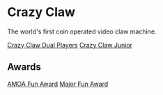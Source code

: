 # Crazy Claw

The world's first coin operated video claw machine.

[Crazy Claw Dual Players](/projects/crazy_claw_original/2-players-machine_1_orig.jpg)
[Crazy Claw Junior](/projects/crazy_claw_original/jr-machine_2_orig.jpg)

## Awards

[AMOA Fun Award](/projects/crazy_claw_original/amoa.jpg)
[Major Fun Award](/projects/crazy_claw_original/major_fun_award.jpg)
